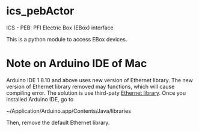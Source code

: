 # ics_pebActor
ICS - PEB: PFI Electric Box (EBox) interface

This is a python module to access EBox devices.



# Note on Arduino IDE of Mac
Arduino IDE 1.8.10 and above uses new version of Ethernet library.  The new version of Ethernet library removed 
may functions, which will cause compiling error.  The solution is use third-paty [Ethernet library](https://github.com/masterx1981/Ethernet).  Once you installed Arduino IDE, go to 

~/Application/Arduino.app/Contents/Java/libraries

Then, remove the default Ethernet library.

